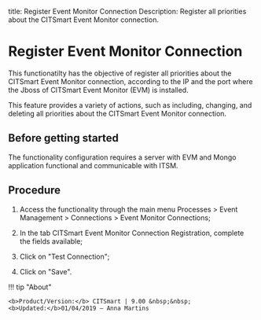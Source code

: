 title: Register Event Monitor Connection
Description: Register all priorities about the CITSmart Event Monitor connection.
# Register Event Monitor Connection

This functionatilty has the objective of register all priorities about the
CITSmart Event Monitor connection, according to the IP and the port where the
Jboss of CITSmart Event Monitor (EVM) is installed.

This feature provides a variety of actions, such as including, changing, and
deleting all priorities about the CITSmart Event Monitor connection.

Before getting started
--------------------------

The functionality configuration requires a server with EVM and Mongo application
functional and communicable with ITSM.

Procedure
-------------

1.  Access the functionality through the main menu Processes \> Event Management
    \> Connections \> Event Monitor Connections;

2.  In the tab CITSmart Event Monitor Connection Registration, complete the
    fields available;

3.  Click on "Test Connection";

4.  Click on "Save".


!!! tip "About"

    <b>Product/Version:</b> CITSmart | 9.00 &nbsp;&nbsp;
    <b>Updated:</b>01/04/2019 – Anna Martins
